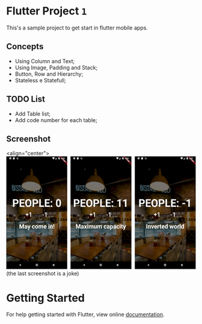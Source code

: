 # Flutter Project `1`
This's a sample project  to get start in flutter mobile apps.

## Concepts
- Using Column and Text;
- Using Image, Padding and Stack;
- Button, Row and Hierarchy; 
- Stateless e Statefull;

## TODO List
- Add Table list;
- Add code number for each table;


## Screenshot
<align="center">
<img src="https://github.com/robertokbr/Flutter_Restaurant_PeopleCounter/blob/master/screenshot.png" height="300em" /> 
(the last screenshot is a joke)

# Getting Started
For help getting started with Flutter, view online
[documentation](https://flutter.io/).
